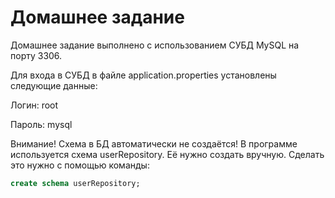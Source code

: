 # Домашнее задание
Домашнее задание выполнено с использованием СУБД MySQL на порту 3306.

Для входа в СУБД в файле application.properties установлены следующие данные:

Логин: root

Пароль: mysql

Внимание! Схема в БД автоматически не создаётся! В программе используется схема userRepository.
Её нужно создать вручную. Сделать это нужно с помощью команды:
```sql
create schema userRepository;
```